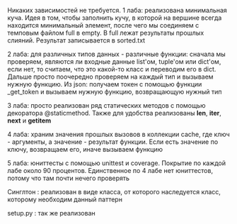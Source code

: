 Никаких зависимостей не требуется.
1 лаба: реализована минимальная куча. Идея в том, чтобы заполнить кучу, в которой на вершине всегда находится минимальный элемент, после чего мы соединяем с темповым файлом full в empty. В full лежат результаты прошлых слияний. Результат записывается в sorted.txt

2 лаба: для различных типов данных - различные функции: сначала мы проверяем, являются ли входные данные list'ом, tuple'ом или dict'ом, если нет, то считаем, что это какой-то класс и переводим его в dict. Дальше просто поочередно проверяем на каждый тип и вызываем нужную функцию.
    Из json: получаем токен с помощью функции _get_token и вызываем нужную функцию, возвращающую нужный тип

3 лаба: просто реализован ряд статических методов с помощью декоратора @staticmethod. Также для удобства реализованы __len__, __iter__, __next__ и __getitem__

4 лаба: храним значения прошлых вызовов в коллекции cache, где ключ - аргументы, а значение - результат функции. Если есть значение по ключу, возвращаем его, иначе вызываем функцию

5 лаба: юниттесты с помощью unittest и coverage. Покрытие по каждой лабе около 90 процентов. Единственное по 4 лабе нет юниттестов, потому что там почти нечего проверять

Синглтон : реализован в виде класса, от которого наследуется класс, которому необходим данный паттерн

setup.py : так же реализован